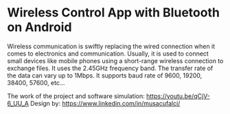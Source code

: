 # Wireless Control App with Bluetooth on Android

Wireless communication is swiftly replacing the wired connection when it comes to electronics and communication. Usually, it is used to connect small devices like mobile phones using a short-range wireless connection to exchange files. It uses the 2.45GHz frequency band. The transfer rate of the data can vary up to 1Mbps. It supports baud rate of 9600, 19200, 38400, 57600, etc... 

The work of the project and software simulation:  https://youtu.be/qCjV-6_UU_A
Design by:                                        https://www.linkedin.com/in/musacufalci/


